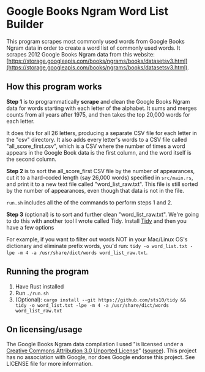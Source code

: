 # Google Books Ngram Word List Builder

This program scrapes most commonly used words from Google Books Ngram data in order to create a word list of commonly used words. It scrapes 2012 Google Books Ngram data from this website: [https://storage.googleapis.com/books/ngrams/books/datasetsv3.html](https://storage.googleapis.com/books/ngrams/books/datasetsv3.html).

## How this program works

**Step 1** is to programmatically **scrape** and clean the Google Books Ngram data for words starting with each letter of the alphabet. It sums and merges counts from all years after 1975, and then takes the top 20,000 words for each letter. 

It does this for all 26 letters, producing a separate CSV file for each letter in the "csv" directory. It also adds every letter's words to a CSV file called "all_score_first.csv", which is a CSV where the number of times a word appears in the Google Book data is the first column, and the word itself is the second column.

**Step 2** is to sort the all_score_first CSV file by the number of appearances, cut it to a hard-coded length (say 26,000 words) specified in `src/main.rs`, and print it to a new text file called "word_list_raw.txt". This file is still sorted by the number of appearances, even though that data is not in the file. 

`run.sh` includes all the of the commands to perform steps 1 and 2.

**Step 3** (optional) is to sort and further clean "word_list_raw.txt". We're going to do this with another tool I wrote called Tidy. Install [Tidy](https://github.com/sts10/tidy/) and then you have a few options

For example, if you want to filter out words NOT in your Mac/Linux OS's dictionary and eliminate prefix words, you'd run: `tidy -o word_list.txt -lpe -m 4 -a /usr/share/dict/words word_list_raw.txt`.

## Running the program 

1. Have Rust installed
2. Run `./run.sh`
3. (Optional): `cargo install --git https://github.com/sts10/tidy && tidy -o word_list.txt -lpe -m 4 -a /usr/share/dict/words word_list_raw.txt`

## On licensing/usage

The Google Books Ngram data compilation I used "is licensed under a [Creative Commons Attribution 3.0 Unported License](http://creativecommons.org/licenses/by/3.0/)" ([source](https://storage.googleapis.com/books/ngrams/books/datasetsv3.html)). This project has no association with Google, nor does Google endorse this project. See LICENSE file for more information.
